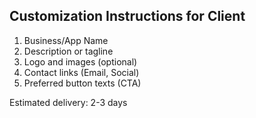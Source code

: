 ## Customization Instructions for Client

1. Business/App Name
2. Description or tagline
3. Logo and images (optional)
4. Contact links (Email, Social)
5. Preferred button texts (CTA)

Estimated delivery: 2-3 days